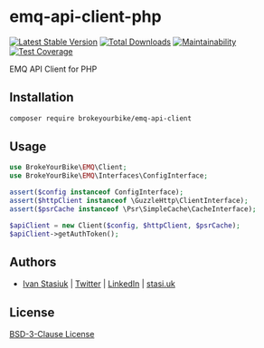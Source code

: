 # emq-api-client-php

[![Latest Stable Version](https://img.shields.io/github/v/release/brokeyourbike/emq-api-client-php)](https://github.com/brokeyourbike/emq-api-client-php/releases)
[![Total Downloads](https://poser.pugx.org/brokeyourbike/emq-api-client/downloads)](https://packagist.org/packages/brokeyourbike/emq-api-client)
[![Maintainability](https://api.codeclimate.com/v1/badges/1b04658a54cfb29e4896/maintainability)](https://codeclimate.com/github/brokeyourbike/emq-api-client-php/maintainability)
[![Test Coverage](https://api.codeclimate.com/v1/badges/1b04658a54cfb29e4896/test_coverage)](https://codeclimate.com/github/brokeyourbike/emq-api-client-php/test_coverage)

EMQ API Client for PHP

## Installation

```bash
composer require brokeyourbike/emq-api-client
```

## Usage

```php
use BrokeYourBike\EMQ\Client;
use BrokeYourBike\EMQ\Interfaces\ConfigInterface;

assert($config instanceof ConfigInterface);
assert($httpClient instanceof \GuzzleHttp\ClientInterface);
assert($psrCache instanceof \Psr\SimpleCache\CacheInterface);

$apiClient = new Client($config, $httpClient, $psrCache);
$apiClient->getAuthToken();
```

## Authors
- [Ivan Stasiuk](https://github.com/brokeyourbike) | [Twitter](https://twitter.com/brokeyourbike) | [LinkedIn](https://www.linkedin.com/in/brokeyourbike) | [stasi.uk](https://stasi.uk)

## License
[BSD-3-Clause License](https://github.com/brokeyourbike/emq-api-client-php/blob/main/LICENSE)
